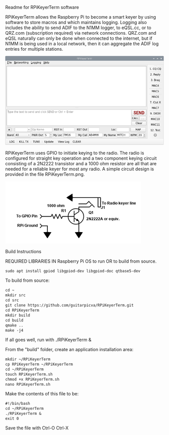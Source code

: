 Readme for RPiKeyerTerm software

RPiKeyerTerm allows the Raspberry Pi to become a smart keyer by using
software to store macros and which maintains logging.  Logging also
includes the ability to send ADIF to the N1MM logger, to eQSL.cc, or
to QRZ.com (subscription required) via network connections.  QRZ.com
and eQSL naturally can only be done when connected to the internet, 
but if N1MM is being used in a local network, then it can aggregate 
the ADIF log entries for multiple stations.

![Screen shot](./Screenshot.png)

RPiKeyerTerm uses GPIO to initiate keying to the radio.  The radio is
configured for straight key operation and a two component keying circuit
consisting of a 2N2222 transistor and a 1000 ohm resistor are all that
are needed for a reliable keyer for most any radio.  A simple circuit
design is provided in the file RPiKeyerTerm.png.

![Example image](./RpiKeyerTerm.png)

Build Instructions

REQUIRED LIBRARIES IN Raspberry Pi OS to run OR to build from source.

````
sudo apt install gpiod libgpiod-dev libgpiod-doc qtbase5-dev
````

To build from source:
````
cd ~
mkdir src
cd src
git clone https://github.com/guitarpicva/RPiKeyerTerm.git
cd RPiKeyerTerm
mkdir build
cd build
qmake ..
make -j4
````
If all goes well, run with ./RPiKeyerTerm &

From the "build" folder, create an application installation area:
````
mkdir ~/RPiKeyerTerm
cp RPiKeyerTerm ~/RPiKeyerTerm
cd ~/RPiKeyerTerm
touch RPiKeyerTerm.sh
chmod +x RPiKeyerTerm.sh
nano RPiKeyerTerm.sh
````
Make the contents of this file to be:

````
#!/bin/bash
cd ~/RPiKeyerTerm
./RPiKeyerTerm &
exit 0
````

Save the file with Ctrl-O <Enter> Ctrl-X
